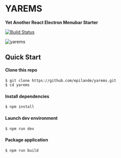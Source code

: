 # YAREMS

**Yet Another React Electron Menubar Starter** 

[![Build Status](https://travis-ci.org/epilande/yarems.svg?branch=master)](https://travis-ci.org/epilande/yarems)

![yarems](http://i.giphy.com/ckI6lN0ti8I6s.gif)

## Quick Start

#### Clone this repo

```bash
$ git clone https://github.com/epilande/yarems.git
$ cd yarems
```

#### Install dependencies

```bash
$ npm install
```

#### Launch dev environment

```bash
$ npm run dev
```

#### Package application

```bash
$ npm run build
```
